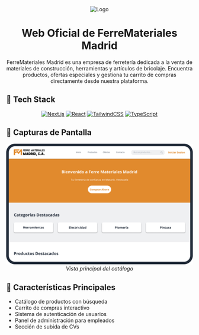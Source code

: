 <div align="center">
    <img src="./public/svg/Logo.svg" alt="Logo" width="300px" height="300px"/>

# Web Oficial de FerreMateriales Madrid

FerreMateriales Madrid es una empresa de ferretería dedicada a la venta de materiales de construcción, herramientas y artículos de bricolaje. Encuentra productos, ofertas especiales y gestiona tu carrito de compras directamente desde nuestra plataforma.
</div>

## 🚀 Tech Stack 

<div align="center">
  
[![Next.js][nextjs-badge]][nextjs-url]
[![React][react-badge]][react-url]
[![TailwindCSS][tailwindcss-badge]][tailwindcss-url]
[![TypeScript][typescript-badge]][typescript-url]

</div>

## 📸 Capturas de Pantalla

<div align="center">
    <img src="./public/img/Desktop.png" alt="Vista Desktop" width="800px"/>
    <em>Vista principal del catálogo</em>
</div>

## 🌟 Características Principales
- Catálogo de productos con búsqueda
- Carrito de compras interactivo
- Sistema de autenticación de usuarios
- Panel de administración para empleados
- Sección de subida de CVs

<!-- Badges -->

[react-badge]: https://img.shields.io/badge/React-087EA4?style=for-the-badge&logo=react&logoColor=white
[nextjs-badge]: https://img.shields.io/badge/Next.js-323336?style=for-the-badge&logo=nextjs&logoColor=white
[tailwindcss-badge]: https://img.shields.io/badge/TailwindCSS-38B2AC?style=for-the-badge&logo=tailwind-css&logoColor=white
[typescript-badge]: https://img.shields.io/badge/TypeScript-007ACC?style=for-the-badge&logo=typescript&logoColor=white

<!-- URLs -->

[react-url]: https://es.react.dev/
[nextjs-url]: https://nextjs.org/
[tailwindcss-url]: https://tailwindcss.com/
[typescript-url]: https://www.typescriptlang.org/
[FerreMaterialesMadrid-url]: https://github.com/Andru0Gx/FerreMaterialesMadrid-Web-Oficial
